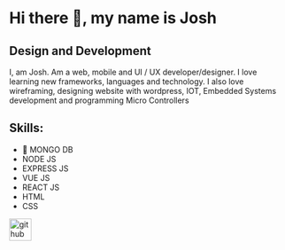 # Hi there 👋, my name is Josh
## Design and Development
I, am Josh. Am a web, mobile and UI / UX developer/designer. I love learning new frameworks, languages and technology. I also love wireframing, designing website with wordpress, IOT, Embedded Systems development and programming Micro Controllers

## Skills: 
 - 🔭 MONGO DB 
 - NODE JS 
 - EXPRESS JS
 - VUE JS 
 - REACT JS
 - HTML
 - CSS


[<img src='https://cdn.jsdelivr.net/npm/simple-icons@3.0.1/icons/github.svg' alt='github' height='40'>](https://github.com/jeso001)  

  
